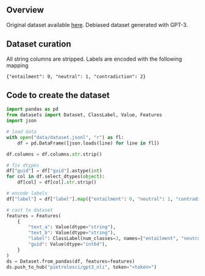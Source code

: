 ## Overview
Original dataset available [here](https://github.com/krandiash/gpt3-nli). Debiased dataset generated with GPT-3.


## Dataset curation
All string columns are stripped. Labels are encoded with the following mapping

```
{"entailment": 0, "neutral": 1, "contradiction": 2}
```


## Code to create the dataset
```python
import pandas as pd
from datasets import Dataset, ClassLabel, Value, Features
import json

# load data
with open("data/dataset.jsonl", "r") as fl:
    df = pd.DataFrame([json.loads(line) for line in fl])

df.columns = df.columns.str.strip()

# fix dtypes
df["guid"] = df["guid"].astype(int)
for col in df.select_dtypes(object):
    df[col] = df[col].str.strip()

# encode labels
df["label"] = df["label"].map({"entailment": 0, "neutral": 1, "contradiction": 2})

# cast to dataset
features = Features(
    {
        "text_a": Value(dtype="string"),
        "text_b": Value(dtype="string"),
        "label": ClassLabel(num_classes=3, names=["entailment", "neutral", "contradiction"]),
        "guid": Value(dtype="int64"),
    }
)
ds = Dataset.from_pandas(df, features=features)
ds.push_to_hub("pietrolesci/gpt3_nli", token="<token>")
```